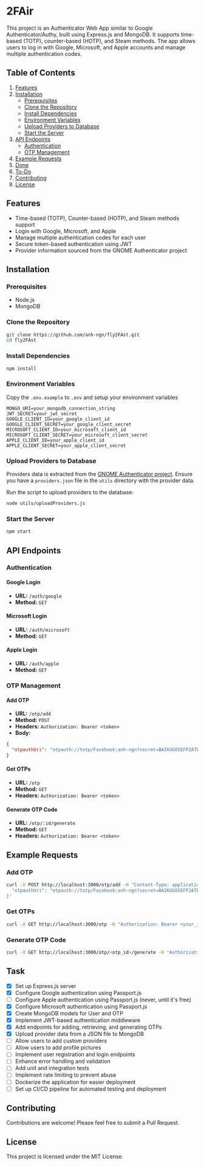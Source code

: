 # 2FAir

This project is an Authenticator Web App similar to Google Authenticator/Authy, built using Express.js and MongoDB. It supports time-based (TOTP), counter-based (HOTP), and Steam methods. The app allows users to log in with Google, Microsoft, and Apple accounts and manage multiple authentication codes.

## Table of Contents

1. [Features](#features)
2. [Installation](#installation)
   - [Prerequisites](#prerequisites)
   - [Clone the Repository](#clone-the-repository)
   - [Install Dependencies](#install-dependencies)
   - [Environment Variables](#environment-variables)
   - [Upload Providers to Database](#upload-providers-to-database)
   - [Start the Server](#start-the-server)
3. [API Endpoints](#api-endpoints)
   - [Authentication](#authentication)
   - [OTP Management](#otp-management)
4. [Example Requests](#example-requests)
5. [Done](#done)
6. [To-Do](#to-do)
7. [Contributing](#contributing)
8. [License](#license)

## Features

- Time-based (TOTP), Counter-based (HOTP), and Steam methods support
- Login with Google, Microsoft, and Apple
- Manage multiple authentication codes for each user
- Secure token-based authentication using JWT
- Provider information sourced from the GNOME Authenticator project

## Installation

### Prerequisites

- Node.js
- MongoDB

### Clone the Repository

```sh
git clone https://github.com/anh-ngn/fly2FAst.git
cd fly2FAst
```

### Install Dependencies

```sh
npm install
```

### Environment Variables

Copy the `.env.example` to `.env` and setup your environment variables

```plaintext
MONGO_URI=your_mongodb_connection_string
JWT_SECRET=your_jwt_secret
GOOGLE_CLIENT_ID=your_google_client_id
GOOGLE_CLIENT_SECRET=your_google_client_secret
MICROSOFT_CLIENT_ID=your_microsoft_client_id
MICROSOFT_CLIENT_SECRET=your_microsoft_client_secret
APPLE_CLIENT_ID=your_apple_client_id
APPLE_CLIENT_SECRET=your_apple_client_secret
```

### Upload Providers to Database

Providers data is extracted from the [GNOME Authenticator project](https://apps.gnome.org/Authenticator/). Ensure you have a `providers.json` file in the `utils` directory with the provider data.

Run the script to upload providers to the database:

```sh
node utils/uploadProviders.js
```

### Start the Server

```sh
npm start
```

## API Endpoints

### Authentication

#### Google Login

- **URL:** `/auth/google`
- **Method:** `GET`

#### Microsoft Login

- **URL:** `/auth/microsoft`
- **Method:** `GET`

#### Apple Login

- **URL:** `/auth/apple`
- **Method:** `GET`

### OTP Management

#### Add OTP

- **URL:** `/otp/add`
- **Method:** `POST`
- **Headers:** `Authorization: Bearer <token>`
- **Body:**

```json
{
  "otpauthUri": "otpauth://totp/Facebook:anh-ngn?secret=BAIKUGOSEFP2ATES&issuer=Facebook"
}
```

#### Get OTPs

- **URL:** `/otp`
- **Method:** `GET`
- **Headers:** `Authorization: Bearer <token>`

#### Generate OTP Code

- **URL:** `/otp/:id/generate`
- **Method:** `GET`
- **Headers:** `Authorization: Bearer <token>`

## Example Requests

### Add OTP

```sh
curl -X POST http://localhost:3000/otp/add -H "Content-Type: application/json" -H "Authorization: Bearer <your_jwt_token>" -d '{
  "otpauthUri": "otpauth://totp/Facebook:anh-ngn?secret=BAIKUGOSEFP2ATES&issuer=Facebook"
}'
```

### Get OTPs

```sh
curl -X GET http://localhost:3000/otp -H "Authorization: Bearer <your_jwt_token>"
```

### Generate OTP Code

```sh
curl -X GET http://localhost:3000/otp/<otp_id>/generate -H "Authorization: Bearer <your_jwt_token>"
```

## Task

- [x] Set up Express.js server
- [x] Configure Google authentication using Passport.js
- [ ] Configure Apple authentication using Passport.js (never, until it's free)
- [x] Configure Microsoft authentication using Passport.js
- [x] Create MongoDB models for User and OTP
- [x] Implement JWT-based authentication middleware
- [x] Add endpoints for adding, retrieving, and generating OTPs
- [x] Upload provider data from a JSON file to MongoDB
- [ ] Allow users to add custom providers
- [ ] Allow users to add profile pictures
- [ ] Implement user registration and login endpoints
- [ ] Enhance error handling and validation
- [ ] Add unit and integration tests
- [ ] Implement rate limiting to prevent abuse
- [ ] Dockerize the application for easier deployment
- [ ] Set up CI/CD pipeline for automated testing and deployment

## Contributing

Contributions are welcome! Please feel free to submit a Pull Request.

## License

This project is licensed under the MIT License.
